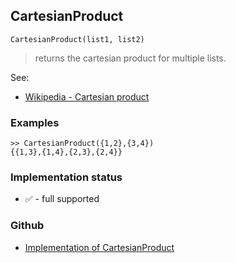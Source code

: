 ## CartesianProduct

```
CartesianProduct(list1, list2)
```

> returns the cartesian product for multiple lists.

See:  
* [Wikipedia - Cartesian product](http://en.wikipedia.org/wiki/Cartesian_product)  

### Examples

```
>> CartesianProduct({1,2},{3,4})
{{1,3},{1,4},{2,3},{2,4}}
```






### Implementation status

* &#x2705; - full supported

### Github

* [Implementation of CartesianProduct](https://github.com/axkr/symja_android_library/blob/master/symja_android_library/matheclipse-core/src/main/java/org/matheclipse/core/builtin/Combinatoric.java#L101) 
